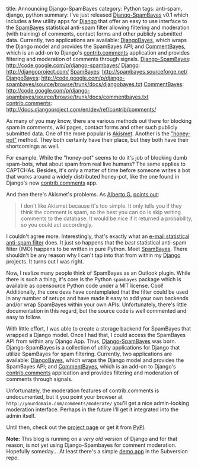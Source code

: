 title: Announcing Django-SpamBayes
category: Python
tags: anti-spam, django, python
summary: I've just released [Django-SpamBayes][] v0.1 which includes a few utility
    apps for [Django][] that offer an easy to use interface to the [SpamBayes][]
    statistical anti-spam filter allowing filtering and moderation (with
    training) of comments, contact forms and other publicly submitted data.
    Currently, two applications are available: [DjangoBayes][], which wraps the
    Django model and provides the SpamBayes API; and [CommentBayes][], which is
    an add-on to Django's [contrib.comments][] application and provides
    filtering and moderation of comments through signals.
    [Django-SpamBayes]: http://code.google.com/p/django-spambayes/
    [Django]: http://djangoproject.com/
    [SpamBayes]: http://spambayes.sourceforge.net/
    [DjangoBayes]: http://code.google.com/p/django-spambayes/source/browse/trunk/docs/djangobayes.txt
    [CommentBayes]: http://code.google.com/p/django-spambayes/source/browse/trunk/docs/commentbayes.txt
    [contrib.comments]: http://docs.djangoproject.com/en/dev/ref/contrib/comments/

As many of you may know, there are various methods out there for blocking spam in comments, wiki pages, contact forms and other such publicly submitted data. One of the more popular is [Akismet][]. Another is the ["honey-pot"][] method. They both certainly have their place, but they both have their shortcomings as well. 

For example. While the "honey-pot" seems to do it's job of blocking dumb spam-bots, what about spam from real live humans? The same applies to CAPTCHAs. Besides, it's only a matter of time before someone writes a bot that works around a widely distributed honey-pot, like the one found in Django's new [contrib.comments][] app.

And then there's Akismet's problems. As [Alberto G.][] [points out][]:

> I don't like Akismet because it's too simple. It only tells you if they think the comment is spam, so the best you can do is skip writing comments to the database. It would be nice if it returned a probability, so you could act accordingly.

I couldn't agree more. Interestingly, that's exactly what an [e-mail statistical anti-spam filter][better] does. It just so happens that the *best* statistical anti-spam filter (IMO) happens to be written in pure Python. Meet [SpamBayes][]. There shouldn't be any reason why I can't tap into that from within my [Django][] projects. It turns out I was right.

Now, I realize many people think of SpamBayes as an Outlook plugin. While there is such a thing, it's core is the Python ``spambayes`` package which is available as opensource Python code under a MIT license. Cool! Additionally, the core devs have contemplated that the filter could be used in any number of setups and have made it easy to add your own backends and/or wrap SpamBayes within your own APIs. Unfortunately, there's little documentation in this regard, but the source code is well commented and easy to follow.

With little effort, I was able to create a storage backend for SpamBayes that wrapped a Django model. Once I had that, I could access the SpamBayes API from within any Django App. Thus, [Django-SpamBayes][] was born. Django-SpamBayes is a collection of utility applications for Django that utilize SpamBayes for spam filtering. Currently, two applications are available: [DjangoBayes][], which wraps the Django model and provides the SpamBayes API; and [CommentBayes][], which is an add-on to Django's [contrib.comments][] application and provides filtering and moderation of comments through signals.

Unfortunately, the moderation features of contrib.comments is undocumented, but it you point your browser at ``http://yourdomain.com/comments/moderate/`` you'll get a nice admin-looking moderation interface. Perhaps in the future I'll get it integrated into the admin itself.

Until then, check out the [project page][] or get it from [PyPI][].

**Note:** This blog is running on a *very old* version of Django and for that reason, is not yet using Django-Spambayes for comment moderation. Hopefully someday... At least there's a simple [demo app][] in the Subversion repo.

[Akismet]: http://akismet.com/
["honey-pot"]: http://www.davidcramer.net/code/293/dealing-with-automated-form-submission-spam.html
[Alberto G.]: http://bynotes.com/fiam/
[points out]: http://fi.am/entry/preventing-spam/
[contrib.comments]: http://docs.djangoproject.com/en/dev/ref/contrib/comments/
[better]: http://www.paulgraham.com/better.html
[SpamBayes]: http://spambayes.sourceforge.net/
[Django]: http://djangoproject.com/
[Django-SpamBayes]: http://code.google.com/p/django-spambayes/
[DjangoBayes]: http://code.google.com/p/django-spambayes/source/browse/trunk/docs/djangobayes.txt
[CommentBayes]: http://code.google.com/p/django-spambayes/source/browse/trunk/docs/commentbayes.txt
[project page]:  http://code.google.com/p/django-spambayes/
[PyPI]: http://pypi.python.org/pypi/django-spambayes/
[demo app]: http://code.google.com/p/django-spambayes/source/browse/#svn/trunk/sb_demo